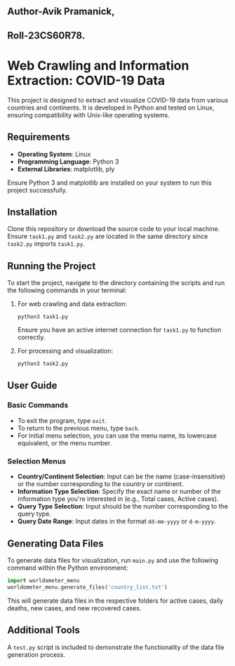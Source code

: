 ## Author-Avik Pramanick, 
## Roll-23CS60R78.

# Web Crawling and Information Extraction: COVID-19 Data

This project is designed to extract and visualize COVID-19 data from various countries and continents. It is developed in Python and tested on Linux, ensuring compatibility with Unix-like operating systems.

## Requirements

- **Operating System**: Linux
- **Programming Language**: Python 3
- **External Libraries**: matplotlib, ply

Ensure Python 3 and matplotlib are installed on your system to run this project successfully.

## Installation

Clone this repository or download the source code to your local machine. Ensure `task1.py` and `task2.py` are located in the same directory since `task2.py` imports `task1.py`.

## Running the Project

To start the project, navigate to the directory containing the scripts and run the following commands in your terminal:

1. For web crawling and data extraction:
   ```
   python3 task1.py
   ```
   Ensure you have an active internet connection for `task1.py` to function correctly.

2. For processing and visualization:
   ```
   python3 task2.py
   ```

## User Guide

### Basic Commands

- To exit the program, type `exit`.
- To return to the previous menu, type `back`.
- For initial menu selection, you can use the menu name, its lowercase equivalent, or the menu number.

### Selection Menus

- **Country/Continent Selection**: Input can be the name (case-insensitive) or the number corresponding to the country or continent.
- **Information Type Selection**: Specify the exact name or number of the information type you're interested in (e.g., Total cases, Active cases).
- **Query Type Selection**: Input should be the number corresponding to the query type.
- **Query Date Range**: Input dates in the format `dd-mm-yyyy` or `d-m-yyyy`.

## Generating Data Files

To generate data files for visualization, run `main.py` and use the following command within the Python environment:

```python
import worldometer_menu
worldometer_menu.generate_files('country_list.txt')
```

This will generate data files in the respective folders for active cases, daily deaths, new cases, and new recovered cases.

## Additional Tools

A `test.py` script is included to demonstrate the functionality of the data file generation process.
